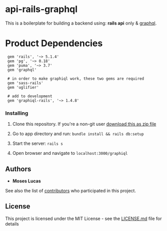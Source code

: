 # api-rails-graphql

This is a boilerplate for building a backend using: **rails api** only & [graphql](graphql.org).

# Product Dependencies
```
 gem 'rails', '~> 5.1.4'
 gem 'pg', '~> 0.18'
 gem 'puma', '~> 3.7'
 gem 'graphql'
 
 # in order to make graphiql work, these two gems are required
 gem 'sass-rails'
 gem 'uglifier'
 
 # add to development
 gem 'graphiql-rails', '~> 1.4.8'
```
### Installing
1. Clone this repository.
If you're a non-git user [download this as zip file](https://github.com/moseslucas/api-rails-graphql/archive/master.zip)

2. Go to app directory and run: `bundle install && rails db:setup`
3. Start the server: `rails s`
4. Open browser and navigate to `localhost:3000/graphiql`

## Authors

* **Moses Lucas**

See also the list of [contributors](https://github.com/your/project/contributors) who participated in this project.

## License

This project is licensed under the MIT License - see the [LICENSE.md](LICENSE.md) file for details
